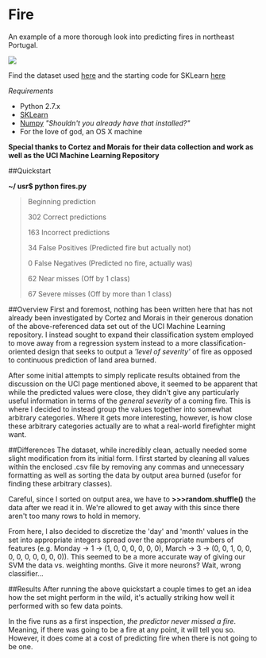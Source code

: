 # Fire
An example of a more thorough look into predicting fires in northeast Portugal.

![](http://www.reactiongifs.us/wp-content/uploads/2013/06/fire_community.gif)

Find the dataset used [here](http://archive.ics.uci.edu/ml/machine-learning-databases/forest-fires/) and the starting code for SKLearn [here](http://scikit-learn.org/stable/modules/generated/sklearn.svm.SVR.html)


_Requirements_ 

* Python 2.7.x
* [SKLearn](http://scikit-learn.org/stable/install.html)
* [Numpy](http://www.scipy.org/Installing_SciPy) _"Shouldn't you already have that installed?"_
* For the love of god, an OS X machine

**Special thanks to Cortez and Morais for their data collection and work as well as the UCI Machine Learning Repository**

##Quickstart

**~/ usr$ python fires.py**
>
> Beginning prediction
> 
> 302 Correct predictions
>
> 163 Incorrect predictions
>
> 34 False Positives (Predicted fire but actually not)
>
> 0 False Negatives (Predicted no fire, actually was)
>
> 62 Near misses (Off by 1 class)
>
> 67 Severe misses (Off by more than 1 class)


##Overview
First and foremost, nothing has been written here that has not already been investigated by Cortez and Morais in their generous donation of the above-referenced data set out of the UCI Machine Learning repository.  I instead sought to expand their classification system employed to move away from a regression system instead to a more classification-oriented design that seeks to output a _'level of severity'_ of fire as opposed to continuous prediction of land area burned. 

After some initial attempts to simply replicate results obtained from the discussion on the UCI page mentioned above, it seemed to be apparent that while the predicted values were close, they didn't give any particularly useful information in terms of the _general severity_ of a coming fire.  This is where I decided to instead group the values together into somewhat arbitrary categories.  Where it gets more interesting, however, is how close these arbitrary categories actually are to what a real-world firefighter might want. 

##Differences
The dataset, while incredibly clean, actually needed some slight modification from its initial form.  I first started by cleaning all values within the enclosed .csv file by removing any commas and unnecessary formatting as well as sorting the data by output area burned (usefor for finding these arbitrary classes).

Careful, since I sorted on output area, we have to **>>>random.shuffle()** the data after we read it in.  We're allowed to get away with this since there aren't too many rows to hold in memory.

From here, I also decided to discretize the 'day' and 'month' values in the set into appropriate integers spread over the appropriate numbers of features (e.g. Monday -> 1 -> (1, 0, 0, 0, 0, 0, 0), March -> 3 -> (0, 0, 1, 0, 0, 0, 0, 0, 0, 0, 0, 0)).  This seemed to be a more accurate way of giving our SVM the data vs. weighting months.  Give it more neurons? Wait, wrong classifier... 

##Results
After running the above quickstart a couple times to get an idea how the set might perform in the wild, it's actually striking how well it performed with so few data points. 

In the five runs as a first inspection, _the predictor never missed a fire_.  Meaning, if there was going to be a fire at any point, it will tell you so.  However, it does come at a cost of predicting fire when there is not going to be one.  



